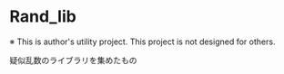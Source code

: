 Rand_lib
========

※ This is author's utility project. This project is not designed for others.

疑似乱数のライブラリを集めたもの

